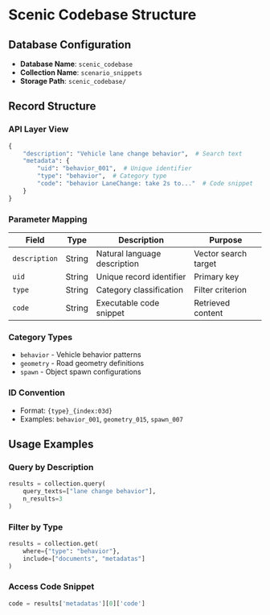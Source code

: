 # Scenic Codebase Structure

## Database Configuration

- **Database Name**: `scenic_codebase`
- **Collection Name**: `scenario_snippets`
- **Storage Path**: `scenic_codebase/`

## Record Structure

### API Layer View

```python
{
    "description": "Vehicle lane change behavior",  # Search text
    "metadata": {
        "uid": "behavior_001",  # Unique identifier
        "type": "behavior",  # Category type
        "code": "behavior LaneChange: take 2s to..."  # Code snippet
    }
}
```

### Parameter Mapping

| Field         | Type   | Description                  | Purpose              |
|---------------|--------|------------------------------|----------------------|
| `description` | String | Natural language description | Vector search target |
| `uid`         | String | Unique record identifier     | Primary key          |
| `type`        | String | Category classification      | Filter criterion     |
| `code`        | String | Executable code snippet      | Retrieved content    |

### Category Types

- `behavior` - Vehicle behavior patterns
- `geometry` - Road geometry definitions
- `spawn` - Object spawn configurations

### ID Convention

- Format: `{type}_{index:03d}`
- Examples: `behavior_001`, `geometry_015`, `spawn_007`

## Usage Examples

### Query by Description

```python
results = collection.query(
    query_texts=["lane change behavior"],
    n_results=3
)
```

### Filter by Type

```python
results = collection.get(
    where={"type": "behavior"},
    include=["documents", "metadatas"]
)
```

### Access Code Snippet

```python
code = results['metadatas'][0]['code']
```